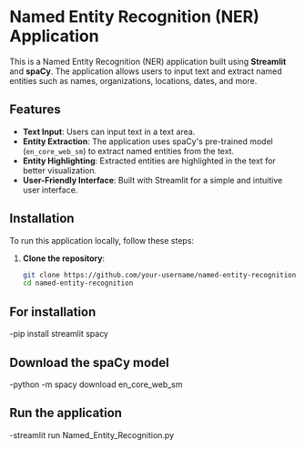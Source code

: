 # Named Entity Recognition (NER) Application

This is a Named Entity Recognition (NER) application built using **Streamlit** and **spaCy**. The application allows users to input text and extract named entities such as names, organizations, locations, dates, and more.

## Features

- **Text Input**: Users can input text in a text area.
- **Entity Extraction**: The application uses spaCy's pre-trained model (`en_core_web_sm`) to extract named entities from the text.
- **Entity Highlighting**: Extracted entities are highlighted in the text for better visualization.
- **User-Friendly Interface**: Built with Streamlit for a simple and intuitive user interface.

## Installation

To run this application locally, follow these steps:

1. **Clone the repository**:
   ```bash
   git clone https://github.com/your-username/named-entity-recognition.git
   cd named-entity-recognition

## For installation

-pip install streamlit spacy

## Download the spaCy model

-python -m spacy download en_core_web_sm

## Run the application

-streamlit run Named_Entity_Recognition.py
